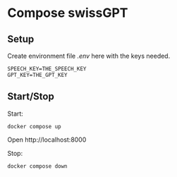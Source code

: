 # Compose swissGPT


## Setup

Create environment file *.env* here with the keys needed.

```
SPEECH_KEY=THE_SPEECH_KEY
GPT_KEY=THE_GPT_KEY
```

## Start/Stop

Start:
```
docker compose up
```

Open http://localhost:8000

Stop:
```
docker compose down
```

